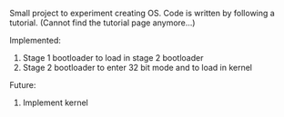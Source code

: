 Small project to experiment creating OS. Code is written by following a tutorial. (Cannot find the tutorial page anymore...)

Implemented:
1) Stage 1 bootloader to load in stage 2 bootloader
2) Stage 2 bootloader to enter 32 bit mode and to load in kernel

Future:
1) Implement kernel
